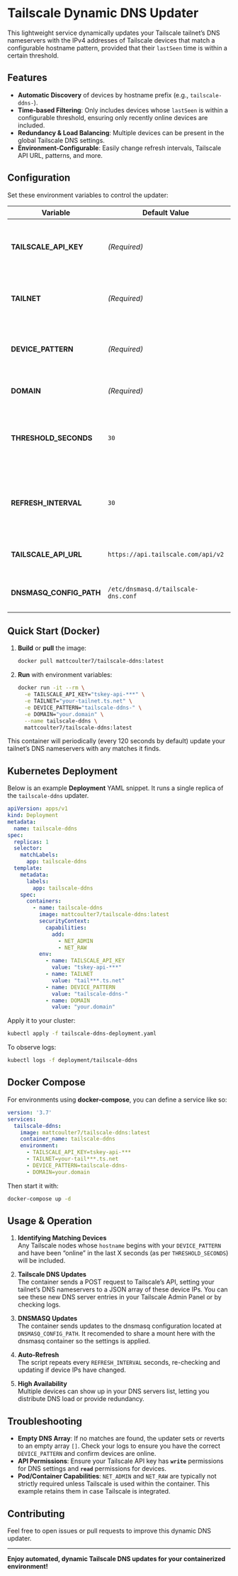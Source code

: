 # Tailscale Dynamic DNS Updater

This lightweight service dynamically updates your Tailscale tailnet’s DNS nameservers with the IPv4 addresses of Tailscale devices that match a configurable hostname pattern, provided that their `lastSeen` time is within a certain threshold.

## Features

- **Automatic Discovery** of devices by hostname prefix (e.g., `tailscale-ddns-`).
- **Time-based Filtering**: Only includes devices whose `lastSeen` is within a configurable threshold, ensuring only recently online devices are included.
- **Redundancy & Load Balancing**: Multiple devices can be present in the global Tailscale DNS settings.
- **Environment-Configurable**: Easily change refresh intervals, Tailscale API URL, patterns, and more.

## Configuration

Set these environment variables to control the updater:

| Variable                | Default Value                           | Description                                                                                                      |
|-------------------------|-----------------------------------------|------------------------------------------------------------------------------------------------------------------|
| **TAILSCALE_API_KEY**   | *(Required)*                            | A Tailscale API key with permission to read device info and update DNS.                                          |
| **TAILNET**             | *(Required)*                            | Your Tailscale tailnet name, typically looks like `example.ts.net`.                                              |
| **DEVICE_PATTERN**      | *(Required)*                            | The hostname prefix used to filter devices (e.g., `tailscale-ddns-`).                                       |
| **DOMAIN**              | *(Required)*                            | Domain register to to tailscale ip                                                                               |
| **THRESHOLD_SECONDS**   | `30`                                    | How many second old a device’s `lastSeen` can be to be considered online.                                        |
| **REFRESH_INTERVAL**    | `30`                                    | How many seconds to wait before re-checking devices and updating Tailscale DNS.                                  |
| **TAILSCALE_API_URL**   | `https://api.tailscale.com/api/v2`      | Tailscale API endpoint (rarely changed).                                                                         |
| **DNSMASQ_CONFIG_PATH** | `/etc/dnsmasq.d/tailscale-dns.conf`          | When tailscale DNSMASQ config mapping is saved to.                                                               |

## Quick Start (Docker)

1. **Build** or **pull** the image:
   ```bash
   docker pull mattcoulter7/tailscale-ddns:latest
   ```
2. **Run** with environment variables:
   ```bash
   docker run -it --rm \
     -e TAILSCALE_API_KEY="tskey-api-***" \
     -e TAILNET="your-tailnet.ts.net" \
     -e DEVICE_PATTERN="tailscale-ddns-" \
     -e DOMAIN="your.domain" \
     --name tailscale-ddns \
     mattcoulter7/tailscale-ddns:latest
   ```

This container will periodically (every 120 seconds by default) update your tailnet’s DNS nameservers with any matches it finds.

## Kubernetes Deployment

Below is an example **Deployment** YAML snippet. It runs a single replica of the `tailscale-ddns` updater.

```yaml
apiVersion: apps/v1
kind: Deployment
metadata:
  name: tailscale-ddns
spec:
  replicas: 1
  selector:
    matchLabels:
      app: tailscale-ddns
  template:
    metadata:
      labels:
        app: tailscale-ddns
    spec:
      containers:
        - name: tailscale-ddns
          image: mattcoulter7/tailscale-ddns:latest
          securityContext:
            capabilities:
              add:
                - NET_ADMIN
                - NET_RAW
          env:
            - name: TAILSCALE_API_KEY
              value: "tskey-api-***"
            - name: TAILNET
              value: "tail***.ts.net"
            - name: DEVICE_PATTERN
              value: "tailscale-ddns-"
            - name: DOMAIN
              value: "your.domain"
```

Apply it to your cluster:

```bash
kubectl apply -f tailscale-ddns-deployment.yaml
```

To observe logs:

```bash
kubectl logs -f deployment/tailscale-ddns
```

## Docker Compose

For environments using **docker-compose**, you can define a service like so:

```yaml
version: '3.7'
services:
  tailscale-ddns:
    image: mattcoulter7/tailscale-ddns:latest
    container_name: tailscale-ddns
    environment:
      - TAILSCALE_API_KEY=tskey-api-***
      - TAILNET=your-tail***.ts.net
      - DEVICE_PATTERN=tailscale-ddns-
      - DOMAIN=your.domain
```

Then start it with:
```bash
docker-compose up -d
```

## Usage & Operation

1. **Identifying Matching Devices**  
   Any Tailscale nodes whose `hostname` begins with your `DEVICE_PATTERN` and have been “online” in the last X seconds (as per `THRESHOLD_SECONDS`) will be included.

2. **Tailscale DNS Updates**  
   The container sends a POST request to Tailscale’s API, setting your tailnet’s DNS nameservers to a JSON array of these device IPs. You can see these new DNS server entries in your Tailscale Admin Panel or by checking logs.

3. **DNSMASQ Updates**  
   The container sends updates to the dnsmasq configuration located at `DNSMASQ_CONFIG_PATH`. It recomended to share a mount here with the dnsmasq container so the settings is applied.

4. **Auto-Refresh**  
   The script repeats every `REFRESH_INTERVAL` seconds, re-checking and updating if device IPs have changed.

5. **High Availability**  
   Multiple devices can show up in your DNS servers list, letting you distribute DNS load or provide redundancy.

## Troubleshooting

- **Empty DNS Array**: If no matches are found, the updater sets or reverts to an empty array `[]`. Check your logs to ensure you have the correct `DEVICE_PATTERN` and confirm devices are online.
- **API Permissions**: Ensure your Tailscale API key has **`write`** permissions for DNS settings and **`read`** permissions for devices.
- **Pod/Container Capabilities**: `NET_ADMIN` and `NET_RAW` are typically not strictly required unless Tailscale is used within the container. This example retains them in case Tailscale is integrated.

## Contributing

Feel free to open issues or pull requests to improve this dynamic DNS updater.

---

**Enjoy automated, dynamic Tailscale DNS updates for your containerized environment!**
